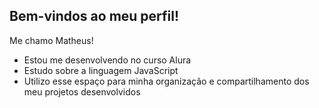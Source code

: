 ## Bem-vindos ao meu perfil!

Me chamo Matheus!

* Estou me desenvolvendo no curso Alura
* Estudo sobre a linguagem JavaScript
* Utilizo esse espaço para minha organização e compartilhamento dos meu projetos desenvolvidos

<!--
**xmatheusxx/xmatheusxx** is a ✨ _special_ ✨ repository because its `README.md` (this file) appears on your GitHub profile.

Here are some ideas to get you started:

- 🔭 I’m currently working on ...
- 🌱 I’m currently learning ...
- 👯 I’m looking to collaborate on ...
- 🤔 I’m looking for help with ...
- 💬 Ask me about ...
- 📫 How to reach me: ...
- 😄 Pronouns: ...
- ⚡ Fun fact: ...
-->
